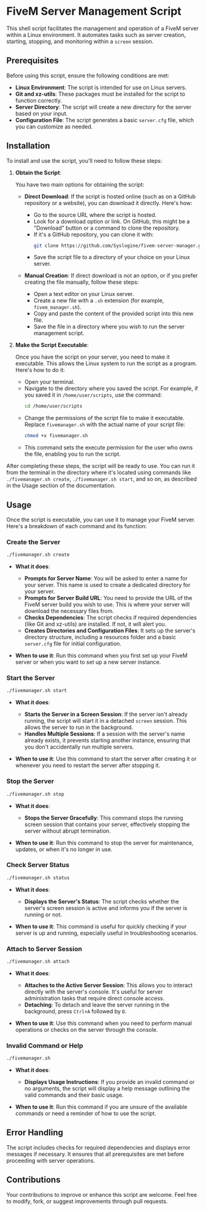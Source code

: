 # FiveM Server Management Script

This shell script facilitates the management and operation of a FiveM server within a Linux environment. It automates tasks such as server creation, starting, stopping, and monitoring within a `screen` session.

## Prerequisites

Before using this script, ensure the following conditions are met:

- **Linux Environment**: The script is intended for use on Linux servers.
- **Git and xz-utils**: These packages must be installed for the script to function correctly.
- **Server Directory**: The script will create a new directory for the server based on your input.
- **Configuration File**: The script generates a basic `server.cfg` file, which you can customize as needed.

## Installation

To install and use the script, you'll need to follow these steps:

1. **Obtain the Script**:

   You have two main options for obtaining the script:

   - **Direct Download**: If the script is hosted online (such as on a GitHub repository or a website), you can download it directly. Here's how:
     - Go to the source URL where the script is hosted.
     - Look for a download option or link. On GitHub, this might be a "Download" button or a command to clone the repository.
     - If it's a GitHub repository, you can clone it with:
       ```bash
       git clone https://github.com/Syslogine/fivem-server-manager.git
       ```
     - Save the script file to a directory of your choice on your Linux server.

   - **Manual Creation**: If direct download is not an option, or if you prefer creating the file manually, follow these steps:
     - Open a text editor on your Linux server.
     - Create a new file with a `.sh` extension (for example, `fivem_manager.sh`).
     - Copy and paste the content of the provided script into this new file.
     - Save the file in a directory where you wish to run the server management script.

2. **Make the Script Executable**:
   
   Once you have the script on your server, you need to make it executable. This allows the Linux system to run the script as a program. Here's how to do it:

   - Open your terminal.
   - Navigate to the directory where you saved the script. For example, if you saved it in `/home/user/scripts`, use the command:
     ```bash
     cd /home/user/scripts
     ```
   - Change the permissions of the script file to make it executable. Replace `fivemanager.sh` with the actual name of your script file:
     ```bash
     chmod +x fivemanager.sh
     ```
   - This command sets the execute permission for the user who owns the file, enabling you to run the script.

After completing these steps, the script will be ready to use. You can run it from the terminal in the directory where it's located using commands like `./fivemanager.sh create`, `./fivemanager.sh start`, and so on, as described in the Usage section of the documentation.

## Usage

Once the script is executable, you can use it to manage your FiveM server. Here's a breakdown of each command and its function:

### Create the Server

```bash
./fivemanager.sh create
```

- **What it does**:
  - **Prompts for Server Name**: You will be asked to enter a name for your server. This name is used to create a dedicated directory for your server.
  - **Prompts for Server Build URL**: You need to provide the URL of the FiveM server build you wish to use. This is where your server will download the necessary files from.
  - **Checks Dependencies**: The script checks if required dependencies (like Git and xz-utils) are installed. If not, it will alert you.
  - **Creates Directories and Configuration Files**: It sets up the server's directory structure, including a resources folder and a basic `server.cfg` file for initial configuration.

- **When to use it**: Run this command when you first set up your FiveM server or when you want to set up a new server instance.

### Start the Server

```bash
./fivemanager.sh start
```

- **What it does**:
  - **Starts the Server in a Screen Session**: If the server isn't already running, the script will start it in a detached `screen` session. This allows the server to run in the background.
  - **Handles Multiple Sessions**: If a session with the server's name already exists, it prevents starting another instance, ensuring that you don't accidentally run multiple servers.

- **When to use it**: Use this command to start the server after creating it or whenever you need to restart the server after stopping it.

### Stop the Server

```bash
./fivemanager.sh stop
```

- **What it does**:
  - **Stops the Server Gracefully**: This command stops the running screen session that contains your server, effectively stopping the server without abrupt termination.
  
- **When to use it**: Run this command to stop the server for maintenance, updates, or when it's no longer in use.

### Check Server Status

```bash
./fivemanager.sh status
```

- **What it does**:
  - **Displays the Server's Status**: The script checks whether the server's screen session is active and informs you if the server is running or not.

- **When to use it**: This command is useful for quickly checking if your server is up and running, especially useful in troubleshooting scenarios.

### Attach to Server Session

```bash
./fivemanager.sh attach
```

- **What it does**:
  - **Attaches to the Active Server Session**: This allows you to interact directly with the server's console. It's useful for server administration tasks that require direct console access.
  - **Detaching**: To detach and leave the server running in the background, press `Ctrl+A` followed by `D`.

- **When to use it**: Use this command when you need to perform manual operations or checks on the server through the console.

### Invalid Command or Help

```bash
./fivemanager.sh
```

- **What it does**:
  - **Displays Usage Instructions**: If you provide an invalid command or no arguments, the script will display a help message outlining the valid commands and their basic usage.

- **When to use it**: Run this command if you are unsure of the available commands or need a reminder of how to use the script.

## Error Handling

The script includes checks for required dependencies and displays error messages if necessary. It ensures that all prerequisites are met before proceeding with server operations.

## Contributions

Your contributions to improve or enhance this script are welcome. Feel free to modify, fork, or suggest improvements through pull requests.
